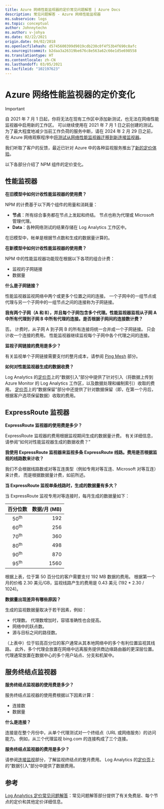 ```yaml
---
title: Azure 网络性能监视器的定价常见问题解答 | Azure Docs
description: 常见问题解答 - Azure 网络性能监视器
ms.subservice: logs
ms.topic: conceptual
author: Johnnytechn
ms.author: v-johya
ms.date: 02/22/2021
origin.date: 04/02/2018
ms.openlocfilehash: d5745600399d9019cdb230c0f4f53b4f690c8afc
ms.sourcegitcommit: b2daa3a26319be676c8e563a62c66e1d5e698558
ms.translationtype: HT
ms.contentlocale: zh-CN
ms.lasthandoff: 03/05/2021
ms.locfileid: "102197623"
---
```

# <a name="pricing-changes-for-azure-network-performance-monitor"></a>Azure 网络性能监视器的定价变化

> [!IMPORTANT]
> 自 2021 年 7 月 1 日起，你将无法在现有工作区中添加新测试，也无法在网络性能监视器中启用新的工作区。 可以继续使用在 2021 年 7 月 1 日之前创建的测试。 为了最大程度地减少当前工作负荷的服务中断，请在 2024 年 2 月 29 日之前，在 Azure 网络观察程序中[将测试从网络性能监视器迁移到新连接监视器](/network-watcher/migrate-to-connection-monitor-from-network-performance-monitor.md)。

我们听取了客户的反馈，最近已针对 Azure 中的各种监视服务推出了[新的定价体验](https://azure.microsoft.com/blog/introducing-a-new-way-to-purchase-azure-monitoring-services/)。 

以下各部分介绍了 NPM 组件的定价变化。

## <a name="performance-monitor"></a>性能监视器

**在旧模型中如何计收性能监视器的使用费？**

NPM 的计费基于以下两个组件的用量和消耗量：
* **节点**：所有综合事务都在节点上发起和终结。 节点也称为代理或 Microsoft 管理代理。
* **Data**：各种网络测试的结果存储在 Log Analytics 工作区中。

在旧模型中，帐单是根据节点数和生成的数据量计算的。 

**在新模型中如何计收性能监视器的使用费？**

NPM 中的性能监视器功能现在根据以下各项的组合计费： 

* 监视的子网链接
* 数据量

**什么是子网链接？**

性能监视器监视网络中两个或更多个位置之间的连接。 一个子网中的一组节点或代理与另一个子网中的一组节点之间的连接称为子网链接。

**我有两个子网（A 和 B），并且每个子网包含多个代理。性能监视器监视从子网 A 中所有代理到子网 B 中所有代理的连接。是否根据子网间的连接数计费？**

否。 计费时，从子网 A 到子网 B 的所有连接将统一合并成一个子网链接。 只会计收一个连接的费用。 性能监视器继续监视每个子网中各个代理之间的连接。

**监视子网链接的费用是多少？**

有关监视单个子网链接需要支付的整月成本，请参阅 [Ping Mesh](https://www.azure.cn/pricing/details/network-watcher/) 部分。

**如何对性能监视器生成的数据收费？**

Log Analytics 的[定价页](https://www.azure.cn/pricing/details/monitor/)上的“数据引入”部分中提供了针对引入（将数据上传到 Azure Monitor 的 Log Analytics 工作区，以及数据处理和编制索引）收取的费用。 [定价页](https://www.azure.cn/pricing/details/monitor/)上的“数据保留”部分中还提供了针对数据保留（即，在第一个月后，根据客户选项保留数据）收取的费用。


## <a name="expressroute-monitor"></a>ExpressRoute 监视器

**ExpressRoute 监视器的使用费是多少？**

ExpressRoute 监视器的费用根据监视期间生成的数据量计费。 有关详细信息，请参阅“如何对性能监视器生成的数据收费？”

**我使用 ExpressRoute 监视器来监视多条 ExpressRoute 线路。费用是否根据监视的线路数来计收？**

我们不会根据线路数或对等互连类型（例如专用对等互连、Microsoft 对等互连）来计费， 而是根据数据量计费，如前所述。

**当 ExpressRoute 监视单条线路时，生成的数据量有多大？**

当 ExpressRoute 监视专用对等连接时，每月生成的数据量如下：

|百分位数      |数据/月 (MB)|
| :---:          |           ---:|
|50<sup>th</sup> |            192|
|60<sup>th</sup> |            256|
|70<sup>th</sup> |            360|
|80<sup>th</sup> |            498|
|90<sup>th</sup> |            870|
|95<sup>th</sup> |           1560|


根据上表，位于第 50 百分位的客户需要支付 192 MB 数据的费用。 根据第一个月的价格 2.30 美元/GB，监视线路产生的费用是 0.43 美元 (192 * 2.30 / 1024)。

**数据量出现差异有哪些原因？**

生成的监视数据量取决于若干因素，例如：
* 代理数。 代理数增加时，容错准确性也会提高。
* 网络中的跃点数。
* 源与目标之间的路径数。

（上表中）位于较高百分位的客户通常从其本地网络中的多个有利位置监视其线路。 此外，多个代理会放置在网络中远离服务提供商边缘路由器的更深层位置。 代理通常放置在数据中心的多个用户站点、分支和机架中。

## <a name="service-endpoint-monitor"></a>服务终结点监视器

**服务终结点监视器的使用费是多少？**

服务终结点监视器的使用费根据以下因素计算：
* 连接数
* 数据量

**什么是连接？**

连接是在整个月份中，从单个代理测试对一个终结点（URL 或网络服务）的访问能力。 例如，从三个代理监视 bing.com 的连接构成了三个连接。

**服务终结点监视器的费用是多少？**

请参阅[连接监视](https://www.azure.cn/pricing/details/network-watcher/)部分，了解监视终结点的整月费用。 Log Analytics 的[定价页](https://www.azure.cn/pricing/details/monitor/)上的“数据引入”部分中提供了数据费用。

## <a name="references"></a>参考

[Log Analytics 定价常见问题解答](https://www.azure.cn/pricing/details/monitor/)：常见问题解答部分提供了有关免费层、每个节点的定价和其他定价详细信息。

